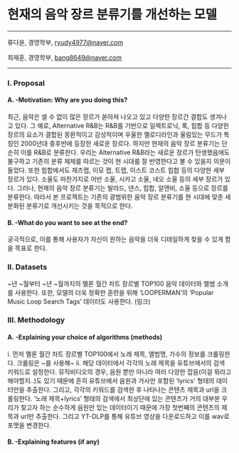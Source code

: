 # 현재의 음악 장르 분류기를 개선하는 모델
---


류다윤, 경영학부, <ryudy4977@naver.com>

최재훈, 경영학부, <bang8649@naver.com>

---


### I.	Proposal
#### A.	-Motivation: Why are you doing this?
최근, 음악은 셀 수 없이 많은 장르가 쏟아져 나오고 있고 다양한 장르간 결합도 생겨나고 있다. 그 예로, Alternative R&B는 R&B를 기반으로 일렉트로닉, 록, 힙합 등 다양한 장르의 요소가 결합된 몽환적이고 감성적이며 우울한 멜로디라인과 울림있는 무드가 특징인 2000년대 중후반에 등장한 새로운 장르다. 하지만 현재의 음악 장르 분류기는 단순히 이를 R&B로 분류한다. 우리는 Alternative R&B라는 새로운 장르가 탄생했음에도 불구하고 기존의 분류 체제를 따르는 것이 현 시대를 잘 반영한다고 볼 수 있을지 의문이 들었다. 또한 힙합에서도 재즈랩, 이모 랩, 트랩, 이스트 코스트 힙합 등의 다양한 세부 장르가 있다. 소울도 마찬가지로 어반 소울, 시카고 소울, 네오 소울 등의 세부 장르가 있다. 그러나, 현재의 음악 장르 분류기는 발라드, 댄스, 힙합, 알앤비, 소울 등으로 장르를 분류한다. 따라서 본 프로젝트는 기존의 광범위한 음악 장르 분류기를 현 시대에 맞춘 세분화된 분류기로 개선시키는 것을 목적으로 한다.
#### B.	-What do you want to see at the end?
궁극적으로, 이를 통해 사용자가 자신이 원하는 음악을 더욱 디테일하게 찾을 수 있게 함을 목표로 한다.
### II.	Datasets 
~년 ~월부터 ~년 ~월까지의 멜론 월간 차트 장르별 TOP100 음악 데이터와 앨범 소개를 사용한다. 또한, 모델의 더욱 정확한 훈련을 위해 ‘LOOPERMAN’의 ‘Popular Music Loop Search Tags’ 데이터도 사용한다. (링크)
### III.	Methodology 
#### A. -Explaining your choice of algorithms (methods)
i.	먼저 멜론 월간 차트 장르별 TOP100에서 노래 제목, 앨범명, 가수의 정보를 크롤링한다. 크롤링은 ~를 사용해~
ii.	해당 데이터에서 각각의 노래 제목을 유튜브에서의 검색 키워드로 설정한다. 뮤직비디오의 경우, 음원 뿐만 아니라 여러 다양한 잡음(이걸 뭐라고 해야할지..)도 있기 때문에 흔히 유튜브에서 음원과 가사만 포함된 ‘lyrics' 형태의 데이터만을 추출한다. 그리고, 각각의 키워드를 검색한 후 나타나는 콘텐츠 제목과 url을 크롤링한다. ‘노래 제목+lyrics’ 형태의 검색에서 최상단에 있는 콘텐츠가 거의 대부분 우리가 찾고자 하는 순수하게 음원만 있는 데이터이기 때문에 가장 첫번째의 콘텐츠의 제목과 url만 추출한다. 그리고 YT-DLP를 통해 유튜브 영상을 다운로드하고 이를 wav로 포맷을 변경한다. 
#### B.	-Explaining features (if any)

